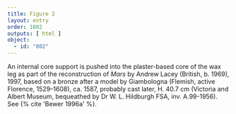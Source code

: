 ```yaml
---
title: Figure 2
layout: entry
order: 1002
outputs: [ html ]
object:
  - id: "002"
---
```


An internal core support is pushed into the plaster-based core of the wax leg as part of the reconstruction of *Mars* by Andrew Lacey (British, b. 1969), 1997, based on a bronze after a model by Giambologna (Flemish, active Florence, 1529–1608), ca. 1587, probably cast later, H. 40.7 cm (Victoria and Albert Museum, bequeathed by Dr W. L. Hildburgh FSA, inv. A.99-1956). See {% cite 'Bewer 1996a' %}.
